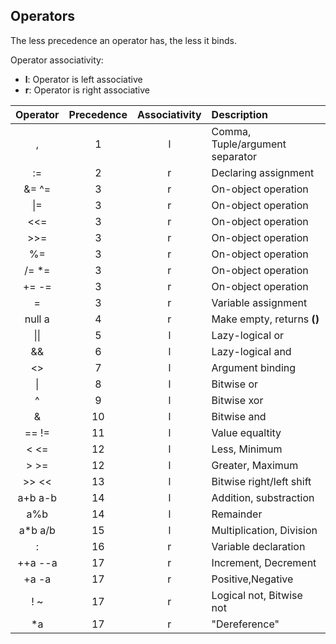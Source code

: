 ## Operators

The less precedence an operator has, the less it binds.

Operator associativity:
- **l**: Operator is left associative
- **r**: Operator is right associative

| Operator | Precedence | Associativity | Description                         |
| :---:    | :---:      | :---:         | :---                                |
| ,        | 1          | l             | Comma, Tuple/argument separator     |
| :=       | 2          | r             | Declaring assignment                |
| &= ^=    | 3          | r             | On-object operation                 | 
| \|=      | 3          | r             | On-object operation                 |
| \<\<=    | 3          | r             | On-object operation                 |
| \>\>=    | 3          | r             | On-object operation                 |
| %=       | 3          | r             | On-object operation                 |
| /= *=    | 3          | r             | On-object operation                 |
| += -=    | 3          | r             | On-object operation                 |
| =        | 3          | r             | Variable  assignment                |
| null a   | 4          | r             | Make empty, returns **()**          |
| \|\|     | 5          | l             | Lazy-logical or                     |
| &&       | 6          | l             | Lazy-logical and                    |
| <>       | 7          | l             | Argument binding                    |
| \|       | 8          | l             | Bitwise or                          |
| ^        | 9          | l             | Bitwise xor                         |
| &        | 10         | l             | Bitwise and                         |
| == !=    | 11         | l             | Value equaltity                     |
| \< \<=   | 12         | l             | Less, Minimum                       |
| \> \>=   | 12         | l             | Greater, Maximum                    |
| \>\> \<\< | 13        | l             | Bitwise right/left shift            |
| a+b a-b  | 14         | l             | Addition, substraction              |
| a%b      | 14         | l             | Remainder                           |
| a*b a/b  | 15         | l             | Multiplication, Division            |
| :        | 16         | r             | Variable declaration                |
| ++a --a  | 17         | r             | Increment, Decrement                |
| +a   -a  | 17         | r             | Positive,Negative                   |
| ! ~      | 17         | r             | Logical not, Bitwise not            |
| *a       | 17         | r             | "Dereference"                       |
